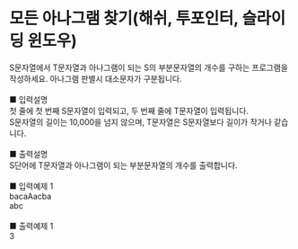 # 모든 아나그램 찾기(해쉬, 투포인터, 슬라이딩 윈도우)
S문자열에서 T문자열과 아나그램이 되는 S의 부분문자열의 개수를 구하는 프로그램을 작성하세요. 아나그램 판별시 대소문자가 구분됩니다.<br>
<br>
■ 입력설명<br>
첫 줄에 첫 번째 S문자열이 입력되고, 두 번째 줄에 T문자열이 입력됩니다.<br>
S문자열의 길이는 10,000을 넘지 않으며, T문자열은 S문자열보다 길이가 작거나 같습니다.<br>
<br>
■ 출력설명<br>
S단어에 T문자열과 아나그램이 되는 부분문자열의 개수를 출력합니다.<br>
<br>
■ 입력예제 1<br>
bacaAacba<br>
abc<br>
<br>
■ 출력예제 1<br>
3